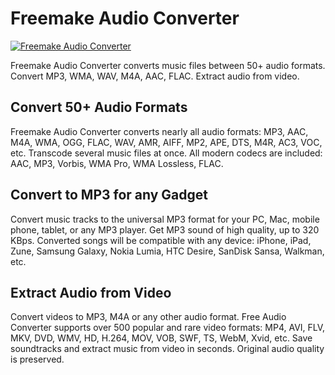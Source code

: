 # Freemake Audio Converter
[![Freemake Audio Converter](https://img.shields.io/badge/chocolatey-freemake--audio--converter-brightgreen.svg)](https://chocolatey.org/packages/freemake-audio-converter/)

Freemake Audio Converter converts music files between 50+ audio formats. Convert MP3, WMA, WAV, M4A, AAC, FLAC. Extract audio from video.

## Convert 50+ Audio Formats
Freemake Audio Converter converts nearly all audio formats: MP3, AAC, M4A, WMA, OGG, FLAC, WAV, AMR, AIFF, MP2, APE, DTS, M4R, AC3, VOC, etc. Transcode several music files at once. All modern codecs are included: AAC, MP3, Vorbis, WMA Pro, WMA Lossless, FLAC.

## Convert to MP3 for any Gadget
Convert music tracks to the universal MP3 format for your PC, Mac, mobile phone, tablet, or any MP3 player. Get MP3 sound of high quality, up to 320 KBps. Converted songs will be compatible with any device: iPhone, iPad, Zune, Samsung Galaxy, Nokia Lumia, HTC Desire, SanDisk Sansa, Walkman, etc.

## Extract Audio from Video
Convert videos to MP3, M4A or any other audio format. Free Audio Converter supports over 500 popular and rare video formats: MP4, AVI, FLV, MKV, DVD, WMV, HD, H.264, MOV, VOB, SWF, TS, WebM, Xvid, etc. Save soundtracks and extract music from video in seconds. Original audio quality is preserved.
